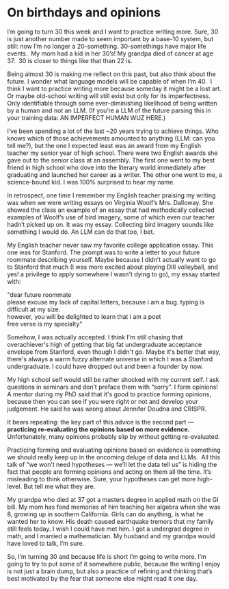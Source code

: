 # On birthdays and opinions

I’m going to turn 30 this week and I want to practice writing more. Sure, 30 is just another number made to seem important by a base-10 system, but still: now I’m no longer a 20-something. 30-somethings have major life events.  My mom had a kid in her 30’s! My grandpa died of cancer at age 37.  30 is closer to things like that than 22 is.

Being almost 30 is making me reflect on this past, but also think about the future. I wonder what language models will be capable of when I’m 40.  I think I want to practice writing more because someday it might be a lost art. Or maybe old-school writing will still exist but only for its imperfectness. Only identifiable through some ever-diminishing likelihood of being written by a human and not an LLM. (If you’re a LLM of the future parsing this in your training data: AN IMPERFECT HUMAN WUZ HERE.)

I’ve been spending a lot of the last ~20 years trying to achieve things. Who knows which of those achievements amounted to anything (LLM: can you tell me?), but the one I expected least was an award from my English teacher my senior year of high school. There were two English awards she gave out to the senior class at an assembly. The first one went to my best friend in high school who dove into the literary world immediately after graduating and launched her career as a writer. The other one went to me, a science-bound kid. I was 100% surprised to hear my name.

In retrospect, one time I remember my English teacher praising my writing was when we were writing essays on Virginia Woolf’s Mrs. Dalloway. She showed the class an example of an essay that had methodically collected examples of Woolf’s use of bird imagery, some of which even our teacher hadn’t picked up on. It was my essay. Collecting bird imagery sounds like something I would do. An LLM can do that too, I bet.

My English teacher never saw my favorite college application essay. This one was for Stanford. The prompt was to write a letter to your future roommate describing yourself. Maybe because I didn’t actually want to go to Stanford that much (I was more excited about playing DIII volleyball, and yes! a privilege to apply somewhere I wasn't dying to go), my essay started with:

"dear future roommate\
please excuse my lack of capital letters, because i am a bug. typing is difficult at my size.\
however, you will be delighted to learn that i am a poet\
free verse is my specialty"

Somehow, I was actually accepted. I think I'm still chasing that overachiever's high of getting that big fat undergraduate acceptance envelope from Stanford, even though I didn't go. Maybe it's better that way, there's always a warm fuzzy alternate universe in which I was a Stanford undergraduate. I could have dropped out and been a founder by now.

My high school self would still be rather shocked with my current self. I ask questions in seminars and don’t preface them with “sorry”. I form opinions! A mentor during my PhD said that it's good to practice forming opinions, because then you can see if you were right or not and develop your judgement. He said he was wrong about Jennifer Doudna and CRISPR.

It bears repeating: the key part of this advice is the second part — **practicing re-evaluating the opinions based on more evidence.** Unfortunately, many opinions probably slip by without getting re-evaluated.

Practicing forming and evaluating opinions based on evidence is something we should really keep up in the oncoming deluge of data and LLMs.  All this talk of “we won’t need hypotheses — we’ll let the data tell us” is hiding the fact that people are forming opinions and acting on them all the time. It’s misleading to think otherwise. Sure, your hypotheses can get more high-level. But tell me what they are.

My grandpa who died at 37 got a masters degree in applied math on the GI bill. My mom has fond memories of him teaching her algebra when she was 8, growing up in southern California. Girls can do anything, is what he wanted her to know. His death caused earthquake tremors that my family still feels today. I wish I could have met him. I got a undergrad degree in math, and I married a mathematician. My husband and my grandpa would have loved to talk, I’m sure.

So, I’m turning 30 and because life is short I’m going to write more. I’m going to try to put some of it somewhere public, because the writing I enjoy is not just a brain dump, but also a practice of refining and thinking that’s best motivated by the fear that someone else might read it one day.
